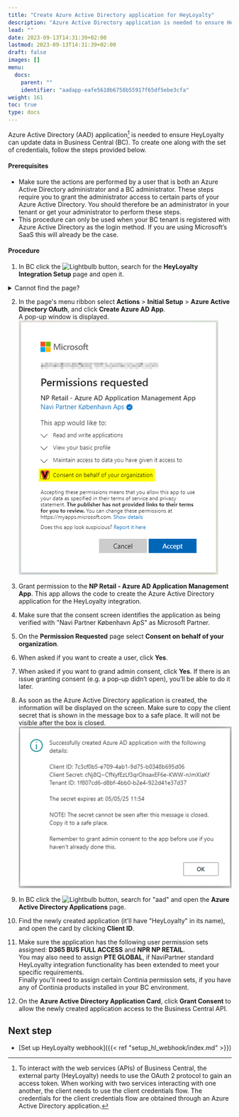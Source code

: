 ```yaml
---
title: "Create Azure Active Directory application for HeyLoyalty"
description: "Azure Active Directory application is needed to ensure HeyLoyalty can update data in Business Central"
lead: ""
date: 2023-09-13T14:31:39+02:00
lastmod: 2023-09-13T14:31:39+02:00
draft: false
images: []
menu:
  docs:
    parent: ""
    identifier: "aadapp-eafe5610b6758b55917f65df5ebe3cfa"
weight: 161
toc: true
type: docs
---
```


Azure Active Directory (AAD) application[^1] is needed to ensure HeyLoyalty can update data in Business Central (BC).
To create one along with the set of credentials, follow the steps provided below.
[^1]: To interact with the web services (APIs) of Business Central, the external party (HeyLoyalty) needs to use the OAuth 2 protocol to gain an access token. When working with two services interacting with one another, the client needs to use the client credentials flow. The credentials for the client credentials flow are obtained through an Azure Active Directory application.

#### Prerequisites

-	Make sure the actions are performed by a user that is both an Azure Active Directory administrator and a BC administrator. These steps require you to grant the administrator access to certain parts of your Azure Active Directory. You should therefore be an administrator in your tenant or get your administrator to perform these steps.
-	This procedure can only be used when your BC tenant is registered with Azure Active Directory as the login method. If you are using Microsoft’s SaaS this will already be the case.

#### Procedure

1. In BC click the ![Lightbulb](Lightbulb_icon.PNG) button, search for the **HeyLoyalty Integration Setup** page and open it.
<details>
<summary>
Cannot find the page?
</summary>
HeyLoyalty integration feature is not enabled by default. To enable it, navigate to <b>NaviPartner Feature Management</b> page, and make sure there is a checkmark in field <b>Enabled</b> on the <b>HeyLoyalty Integration</b> line. Do not forget to log into to the system again after enabling the integration.
</details>

2. In the page's menu ribbon select **Actions** > **Initial Setup** > **Azure Active Directory OAuth**, and click **Create Azure AD App**.<br>
A pop-up window is displayed.<br>
![Granting permissions to NP Retail - Azure AD Application Management App](Images/AADappPermissions.png)

3. Grant permission to the **NP Retail - Azure AD Application Management App**.
This app allows the code to create the Azure Active Directory application for the HeyLoyalty integration.

4. Make sure that the consent screen identifies the application as being verified with "Navi Partner København ApS" as Microsoft Partner.

5. On the **Permission Requested** page select **Consent on behalf of your organization**.

6. When asked if you want to create a user, click **Yes**.

7. When asked if you want to grand admin consent, click **Yes**.
If there is an issue granting consent (e.g. a pop-up didn’t open), you’ll be able to do it later.

8. As soon as the Azure Active Directory application is created, the information will be displayed on the screen.
Make sure to copy the client secret that is shown in the message box to a safe place.
It will not be visible after the box is closed.<br>
![Azure AD application details](Images/AADappDetails.png)

9. In BC click the ![Lightbulb](Lightbulb_icon.PNG) button, search for "aad" and open the **Azure Active Directory Applications** page.

10. Find the newly created application (it’ll have "HeyLoyalty" in its name), and open the card by clicking **Client ID**.

11. Make sure the application has the following user permission sets assigned: **D365 BUS FULL ACCESS** and **NPR NP RETAIL**.<br>
You may also need to assign **PTE GLOBAL**, if NaviPartner standard HeyLoyalty integration functionality has been extended to meet your specific requirements.<br>
Finally you'll need to assign certain Continia permission sets, if you have any of Continia products installed in your BC environment.

12. On the **Azure Active Directory Application Card**, click **Grant Consent** to allow the newly created application access to the Business Central API.

## Next step
  - [Set up HeyLoyalty webhook]({{< ref "setup_hl_webhook/index.md" >}})
